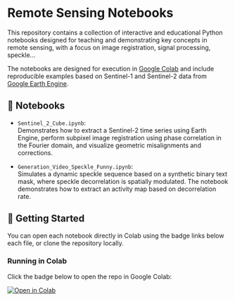 # Remote Sensing Notebooks

This repository contains a collection of interactive and educational Python notebooks designed for teaching and demonstrating key concepts in remote sensing, with a focus on image registration, signal processing, speckle...

The notebooks are designed for execution in [Google Colab](https://colab.research.google.com) and include reproducible examples based on Sentinel-1 and Sentinel-2 data from [Google Earth Engine](https://earthengine.google.com/).

## 📘 Notebooks

- `Sentinel_2_Cube.ipynb`:  
  Demonstrates how to extract a Sentinel-2 time series using Earth Engine, perform subpixel image registration using phase correlation in the Fourier domain, and visualize geometric misalignments and corrections.

- `Generation_Video_Speckle_Funny.ipynb`:  
  Simulates a dynamic speckle sequence based on a synthetic binary text mask, where speckle decorrelation is spatially modulated. The notebook demonstrates how to extract an activity map based on decorrelation rate.

## 🚀 Getting Started

You can open each notebook directly in Colab using the badge links below each file, or clone the repository locally.

### Running in Colab

Click the badge below to open the repo in Google Colab:

[![Open in Colab](https://colab.research.google.com/assets/colab-badge.svg)](https://colab.research.google.com/github/your-username/remote-sensing-notebooks)


